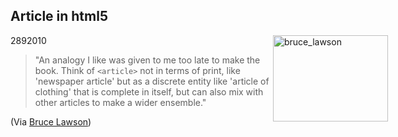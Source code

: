 <article><h1>Article in html5</h1><time><span class="day">28</span><span class="month">9</span><span class="year">2010</span></time><img src="http://wnas.nl/user/files/qa__bruce_lawson_20100928084859.jpg" alt="bruce_lawson" title="qa__bruce_lawson.jpg" border="0" width="184" height="138" style="float:right;margin-right:-100px;" /><blockquote><p>"An analogy I like was given to me too late to make the book. Think of <code>&#60;article&#62;</code> not in terms of print, like 'newspaper article' but as a discrete entity like 'article of clothing' that is complete in itself, but can also mix with other articles to make a wider ensemble."</p></blockquote><p>(Via <a href="http://www.peachpit.com/articles/article.aspx?p=1629150">Bruce Lawson</a>)</p></article>